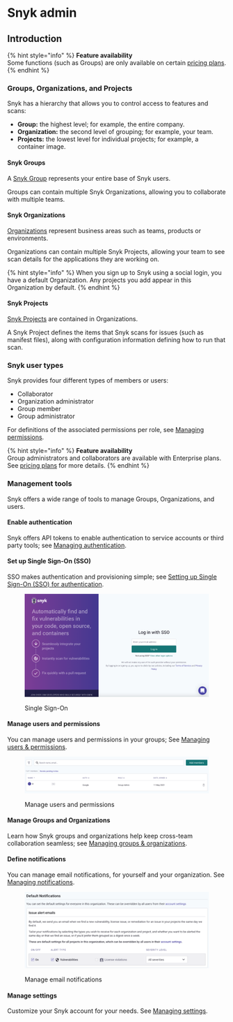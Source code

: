 # Snyk admin

## Introduction

{% hint style="info" %}
**Feature availability**\
Some functions (such as Groups) are only available on certain [pricing plans](https://snyk.io/plans/).
{% endhint %}

### Groups, Organizations, and Projects

Snyk has a hierarchy that allows you to control access to features and scans:

* **Group:** the highest level; for example, the entire company.
* **Organization:** the second level of grouping; for example, your team.
* **Projects:** the lowest level for individual projects; for example, a container image.

#### Snyk Groups

A [Snyk Group](managing-groups-and-organizations/whats-a-snyk-group.md) represents your entire base of Snyk users.

Groups can contain multiple Snyk Organizations, allowing you to collaborate with multiple teams.

#### Snyk Organizations

[Organizations](managing-groups-and-organizations/whats-a-snyk-organization.md) represent business areas such as teams, products or environments.&#x20;

Organizations can contain multiple Snyk Projects, allowing your team to see scan details for the applications they are working on.

{% hint style="info" %}
When you sign up to Snyk using a social login, you have a default Organization. Any projects you add appear in this Organization by default.
{% endhint %}

#### Snyk Projects

[Snyk Projects](./#snyk-projects) are contained in Organizations.

A Snyk Project defines the items that Snyk scans for issues (such as manifest files), along with configuration information defining how to run that scan.

### Snyk user types

Snyk provides four different types of members or users:

* Collaborator
* Organization administrator
* Group member
* Group administrator

For definitions of the associated permissions per role, see [Managing permissions](managing-users-and-permissions/managing-permissions.md#permissions-per-role).

{% hint style="info" %}
**Feature availability**\
Group administrators and collaborators are available with Enterprise plans. See [pricing plans](https://snyk.io/plans/) for more details.
{% endhint %}

### Management tools

Snyk offers a wide range of tools to manage Groups, Organizations, and users.

#### Enable authentication

Snyk offers API tokens to enable authentication to service accounts or third party tools; see [Managing authentication](authentication/).

#### Set up Single Sign-On (SSO)

SSO makes authentication and provisioning simple; see [Setting up Single Sign-On (SSO) for authentication](setting-up-sso-for-authentication/).

<figure><img src="../.gitbook/assets/image (65) (1) (1).png" alt="Single Sign-On"><figcaption><p>Single Sign-On</p></figcaption></figure>

#### Manage users and permissions

You can manage users and permissions in your groups; See [Managing users & permissions](managing-users-and-permissions/).

<figure><img src="../.gitbook/assets/image (181).png" alt="Manage users and permissions"><figcaption><p>Manage users and permissions</p></figcaption></figure>

#### Manage Groups and Organizations

Learn how Snyk groups and organizations help keep cross-team collaboration seamless; see [Managing groups & organizations](managing-groups-and-organizations/).

#### Define notifications

You can manage email notifications, for yourself and your organization. See [Managing notifications](notifications.md).

<figure><img src="../.gitbook/assets/image (510).png" alt="Manage email notifications"><figcaption><p>Manage email notifications</p></figcaption></figure>

#### Manage settings

Customize your Snyk account for your needs. See [Managing settings](managing-settings/).
